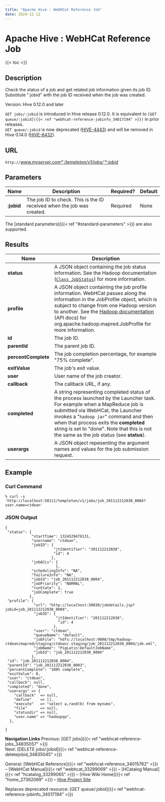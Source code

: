 ```yaml
---
title: "Apache Hive : WebHCat Reference Job"
date: 2024-12-12
---
```


# Apache Hive : WebHCat Reference Job

{{< toc >}}

## Description

Check the status of a job and get related job information given its job ID. Substitute ":jobid" with the job ID received when the job was created.

Version: Hive 0.12.0 and later

`GET jobs/:jobid` is introduced in Hive release 0.12.0. It is equivalent to `[GET queue/:jobid]({{< ref "webhcat-reference-jobinfo_34017194" >}})` in prior releases.  
`GET queue/:jobid` is now deprecated ([HIVE-4443](https://issues.apache.org/jira/browse/HIVE-4443)) and will be removed in Hive 0.14.0 ([HIVE-6432](https://issues.apache.org/jira/browse/HIVE-6432)).

## URL

`http://`*www.myserver.com*`/templeton/v1/jobs/`*:jobid*

## Parameters

| Name | Description | Required? | Default |
| --- | --- | --- | --- |
| **:jobid** | The job ID to check. This is the ID received when the job was created. | Required | None |

The [standard parameters]({{< ref "#standard-parameters" >}}) are also supported.

## Results

| Name | Description |
| --- | --- |
| **status** | A JSON object containing the job status information. See the Hadoop documentation ([`Class JobStatus`](http://hadoop.apache.org/docs/stable/api/org/apache/hadoop/mapred/JobStatus.html)) for more information. |
| **profile** | A JSON object containing the job profile information. WebHCat passes along the information in the JobProfile object, which is subject to change from one Hadoop version to another. See the [Hadoop documentation](http://hadoop.apache.org/docs/) (API docs) for org.apache.hadoop.mapred.JobProfile for more information. |
| **id** | The job ID. |
| **parentId** | The parent job ID. |
| **percentComplete** | The job completion percentage, for example "75% complete". |
| **exitValue** | The job's exit value. |
| **user** | User name of the job creator. |
| **callback** | The callback URL, if any. |
| **completed** | A string representing completed status of the process launched by the Launcher task. For example when a MapReduce job is submitted via WebHCat, the Launcher invokes a "`hadoop jar`" command and then when that process exits the **completed** string is set to "done". Note that this is not the same as the job status (see **status**). |
| **userargs** | A JSON object repesenting the argument names and values for the job submission request. |

## Example

### Curl Command

```
% curl -s 'http://localhost:50111/templeton/v1/jobs/job_201112212038_0004?user.name=ctdean'

```

### JSON Output

```
{
 "status": {
            "startTime": 1324529476131,
            "username": "ctdean",
            "jobID": {
                      "jtIdentifier": "201112212038",
                      "id": 4
                     },
            "jobACLs": {
                       },
            "schedulingInfo": "NA",
            "failureInfo": "NA",
            "jobId": "job_201112212038_0004",
            "jobPriority": "NORMAL",
            "runState": 2,
            "jobComplete": true
           },
 "profile": {
             "url": "http://localhost:50030/jobdetails.jsp?jobid=job_201112212038_0004",
             "jobID": {
                       "jtIdentifier": "201112212038",
                        "id": 4
                      },
             "user": "ctdean",
             "queueName": "default",
             "jobFile": "hdfs://localhost:9000/tmp/hadoop-ctdean/mapred/staging/ctdean/.staging/job_201112212038_0004/job.xml",
             "jobName": "PigLatin:DefaultJobName",
             "jobId": "job_201112212038_0004"
            },
 "id": "job_201112212038_0004",
 "parentId": "job_201112212038_0003",
 "percentComplete": "100% complete",
 "exitValue": 0,
 "user": "ctdean",
 "callback": null,
 "completed": "done",
 "userargs" => {
    "callback"  => null,
    "define"    => [],
    "execute"   => "select a,rand(b) from mynums",
    "file"      => null,
    "statusdir" => null,
    "user.name" => "hadoopqa",
  },

}

```

**Navigation Links**
Previous: [GET jobs]({{< ref "webhcat-reference-jobs_34835057" >}})  
 Next: [DELETE jobs/:jobid]({{< ref "webhcat-reference-deletejobid_34835045" >}})

General: [WebHCat Reference]({{< ref "webhcat-reference_34015762" >}}) – [WebHCat Manual]({{< ref "webhcat_33299069" >}}) – [HCatalog Manual]({{< ref "hcatalog_33299065" >}}) – [Hive Wiki Home]({{< ref "home_27362069" >}}) – [Hive Project Site](http://hive.apache.org/)

Replaces deprecated resource: [GET queue/:jobid]({{< ref "webhcat-reference-jobinfo_34017194" >}})

 

 

